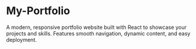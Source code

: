 # My-Portfolio

A modern, responsive portfolio website built with React to showcase your projects and skills. Features smooth navigation, dynamic content, and easy deployment.





